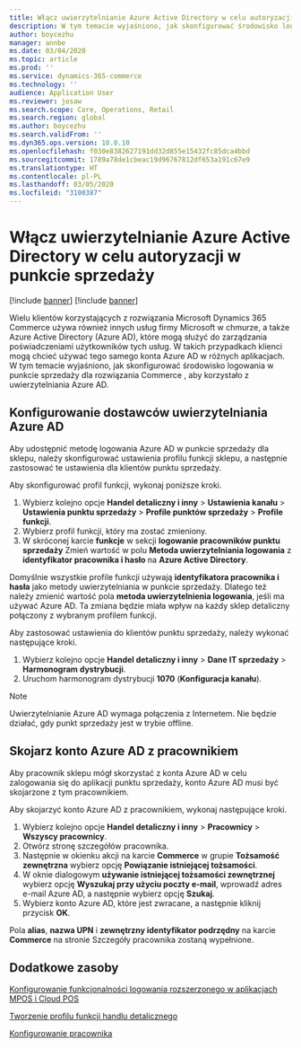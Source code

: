 ```yaml
---
title: Włącz uwierzytelnianie Azure Active Directory w celu autoryzacji w punkcie sprzedaży
description: W tym temacie wyjaśniono, jak skonfigurować środowisko logowania w punkcie sprzedaży dla rozwiązania Microsoft Dynamics 365 Commerce, aby korzystało z uwierzytelniania Azure Active Directory.
author: boycezhu
manager: annbe
ms.date: 03/04/2020
ms.topic: article
ms.prod: ''
ms.service: dynamics-365-commerce
ms.technology: ''
audience: Application User
ms.reviewer: josaw
ms.search.scope: Core, Operations, Retail
ms.search.region: global
ms.author: boycezhu
ms.search.validFrom: ''
ms.dyn365.ops.version: 10.0.10
ms.openlocfilehash: f030e8382627191dd32d855e15432fc85dca4bbd
ms.sourcegitcommit: 1789a78de1cbeac19d96767812df653a191c67e9
ms.translationtype: HT
ms.contentlocale: pl-PL
ms.lasthandoff: 03/05/2020
ms.locfileid: "3100387"
---
```

# <a name="enable-azure-active-directory-authentication-for-pos-sign-in"></a>Włącz uwierzytelnianie Azure Active Directory w celu autoryzacji w punkcie sprzedaży
[!include [banner](includes/banner.md)]
[!include [banner](includes/preview-banner.md)]

Wielu klientów korzystających z rozwiązania Microsoft Dynamics 365 Commerce używa również innych usług firmy Microsoft w chmurze, a także Azure Active Directory (Azure AD), które mogą służyć do zarządzania poświadczeniami użytkowników tych usług. W takich przypadkach klienci mogą chcieć używać tego samego konta Azure AD w różnych aplikacjach. W tym temacie wyjaśniono, jak skonfigurować środowisko logowania w punkcie sprzedaży dla rozwiązania Commerce , aby korzystało z uwierzytelniania Azure AD.

## <a name="configure-azure-ad-authentication"></a>Konfigurowanie dostawców uwierzytelniania Azure AD

Aby udostępnić metodę logowania Azure AD w punkcie sprzedaży dla sklepu, należy skonfigurować ustawienia profilu funkcji sklepu, a następnie zastosować te ustawienia dla klientów punktu sprzedaży.

Aby skonfigurować profil funkcji, wykonaj poniższe kroki.

1. Wybierz kolejno opcje **Handel detaliczny i inny** \> **Ustawienia kanału** \> **Ustawienia punktu sprzedaży** \> **Profile punktów sprzedaży** \> **Profile funkcji**.
1. Wybierz profil funkcji, który ma zostać zmieniony.
1. W skróconej karcie **funkcje** w sekcji **logowanie pracowników punktu sprzedaży** Zmień wartość w polu **Metoda uwierzytelniania logowania** z **identyfikator pracownika i hasło** na **Azure Active Directory**.

Domyślnie wszystkie profile funkcji używają **identyfikatora pracownika i hasła** jako metody uwierzytelniania w punkcie sprzedaży. Dlatego też należy zmienić wartość pola **metoda uwierzytelnienia logowania**, jeśli ma używać Azure AD. Ta zmiana będzie miała wpływ na każdy sklep detaliczny połączony z wybranym profilem funkcji.

Aby zastosować ustawienia do klientów punktu sprzedaży, należy wykonać następujące kroki.

1. Wybierz kolejno opcje **Handel detaliczny i inny** \> **Dane IT sprzedaży** \> **Harmonogram dystrybucji**.
1. Uruchom harmonogram dystrybucji **1070** (**Konfiguracja kanału**).

> [!NOTE]
> Uwierzytelnianie Azure AD wymaga połączenia z Internetem. Nie będzie działać, gdy punkt sprzedaży jest w trybie offline.

## <a name="associate-an-azure-ad-account-with-a-worker"></a>Skojarz konto Azure AD z pracownikiem

Aby pracownik sklepu mógł skorzystać z konta Azure AD w celu zalogowania się do aplikacji punktu sprzedaży, konto Azure AD musi być skojarzone z tym pracownikiem.

Aby skojarzyć konto Azure AD z pracownikiem, wykonaj następujące kroki.

1. Wybierz kolejno opcje **Handel detaliczny i inny** \> **Pracownicy** \> **Wszyscy pracownicy**.
1. Otwórz stronę szczegółów pracownika.
1. Następnie w okienku akcji na karcie **Commerce** w grupie **Tożsamość zewnętrzna** wybierz opcję **Powiązanie istniejącej tożsamości**.
1. W oknie dialogowym **używanie istniejącej tożsamości zewnętrznej** wybierz opcję **Wyszukaj przy użyciu poczty e-mail**, wprowadź adres e-mail Azure AD, a następnie wybierz opcję **Szukaj**.
1. Wybierz konto Azure AD, które jest zwracane, a następnie kliknij przycisk **OK**.

Pola **alias**, **nazwa UPN** i **zewnętrzny identyfikator podrzędny** na karcie **Commerce** na stronie Szczegóły pracownika zostaną wypełnione.

## <a name="additional-resources"></a>Dodatkowe zasoby

[Konfigurowanie funkcjonalności logowania rozszerzonego w aplikacjach MPOS i Cloud POS](extended-logon.md)

[Tworzenie profilu funkcji handlu detalicznego](retail-functionality-profile.md)

[Konfigurowanie pracownika](https://docs.microsoft.com/dynamics365/commerce/tasks/worker)
